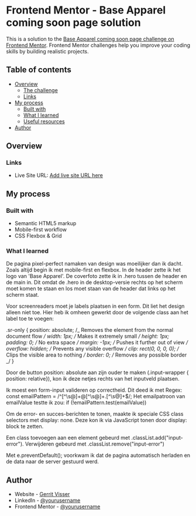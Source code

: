 # Frontend Mentor - Base Apparel coming soon page solution

This is a solution to the [Base Apparel coming soon page challenge on Frontend Mentor](https://www.frontendmentor.io/challenges/base-apparel-coming-soon-page-5d46b47f8db8a7063f9331a0). Frontend Mentor challenges help you improve your coding skills by building realistic projects.

## Table of contents

- [Overview](#overview)
  - [The challenge](#the-challenge)
  - [Links](#links)
- [My process](#my-process)
  - [Built with](#built-with)
  - [What I learned](#what-i-learned)
  - [Useful resources](#useful-resources)
- [Author](#author)

## Overview

### Links

- Live Site URL: [Add live site URL here](https://www.gerritvisser.nl/frontendmentor/challenges/17-base-apparel-coming-soon-page)

## My process

### Built with

- Semantic HTML5 markup
- Mobile-first workflow
- CSS Flexbox & Grid

### What I learned

De pagina pixel-perfect namaken van design was moeilijker dan ik dacht. Zoals altijd begin ik met mobile-first en flexbox. In de header zette ik het logo van 'Base Apparel'. De coverfoto zette ik in .hero tussen de header en de main in. Dit omdat de .hero in de desktop-versie rechts op het scherm moet komen te staan en los moet staan van de header dat links op het scherm staat.

Voor screenreaders moet je labels plaatsen in een form. Dit liet het design alleen niet toe. Hier heb ik omheen gewerkt door de volgende class aan het label toe te voegen:

.sr-only {
position: absolute; /_ Removes the element from the normal document flow _/
width: 1px; /_ Makes it extremely small _/
height: 1px;
padding: 0; /_ No extra space _/
margin: -1px; /_ Pushes it further out of view _/
overflow: hidden; /_ Prevents any visible overflow _/
clip: rect(0, 0, 0, 0); /_ Clips the visible area to nothing _/
border: 0; /_ Removes any possible border _/
}

Door de button position: absolute aan zijn ouder te maken (.input-wrapper { position: relative}), kon ik deze netjes rechts van het inputveld plaatsen.

Ik moest een form-input valideren op correctheid. Dit deed ik met Regex: const emailPattern = /^[^\s@]+@[^\s@]+\.[^\s@]+$/;
Het emailpatroon van emailValue testte ik zou: if (!emailPattern.test(emailValue))

Om de error- en succes-berichten te tonen, maakte ik speciale CSS class selectors met display: none. Deze kon ik via JavaScript tonen door display: block te zetten.

Een class toevoegen aan een element gebeurd met .classList.add("input-error"). Verwijderen gebeurd met .classList.remove("input-error")

Met e.preventDefault(); voorkwam ik dat de pagina automatisch herladen en de data naar de server gestuurd werd.

## Author

- Website - [Gerrit Visser](https://www.gerritvisser.nl)
- LinkedIn - [@yourusername](https://www.linkedin.com/in/gerritvissernl/)
- Frontend Mentor - [@yourusername](https://www.frontendmentor.io/profile/gerritvisserNL)
